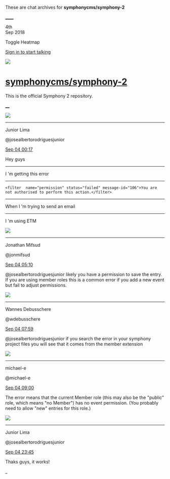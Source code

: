 These are chat archives for **symphonycms/symphony-2**

[__](/symphonycms/symphony-2/archives/2018/09/05)[__](/symphonycms/symphony-2/archives/2018/09/03)

4th  
Sep 2018

Toggle Heatmap

[Sign in to start talking](/login?action=login&button=archive-login)

![](https://avatars-02.gitter.im/group/iv/3/57542c45c43b8c601977197e?s=48)

#  [symphonycms/symphony-2](/symphonycms/symphony-2)

This is the official Symphony 2 repository.

[ __](/orgs/symphonycms/rooms "More symphonycms rooms")

![](https://avatars2.githubusercontent.com/u/8875485?v=4&s=30)

____

Junior Lima

@josealbertorodriguesjunior

[Sep 04
00:17](https://gitter.im/symphonycms/symphony-2?at=5b8dcf27ac25fd11b5d835c5)

Hey guys

____

I 'm getting this error

____

    
    
    <filter  name="permission" status="failed" message-id="106">You are not authorised to perform this action.</filter>

____

When I 'm trying to send an email

____

I 'm using ETM

![](https://avatars1.githubusercontent.com/u/859775?v=4&s=30)

____

Jonathan Mifsud

@jonmifsud

[Sep 04
05:10](https://gitter.im/symphonycms/symphony-2?at=5b8e13be11227d711d113f1f)

@josealbertorodriguesjunior likely you have a permission to save the entry. If
you are using member roles this is a common error if you add a new event but
fail to adjust permissions.

![](https://avatars1.githubusercontent.com/u/4136426?v=4&s=30)

____

Wannes Debusschere

@wdebusschere

[Sep 04
07:59](https://gitter.im/symphonycms/symphony-2?at=5b8e3b4ac9500b4bab7cf004)

@josealbertorodriguesjunior if you search the error in your symphony project
files you will see that it comes from the member extension

![](https://avatars2.githubusercontent.com/u/40072?v=4&s=30)

____

michael-e

@michael-e

[Sep 04
09:00](https://gitter.im/symphonycms/symphony-2?at=5b8e49b0cff55e5617a52a76)

The error means that the current Member role (this may also be the "public"
role, which means "no Member") has no event permission. (You probably need to
allow "new" entries for this role.)

![](https://avatars2.githubusercontent.com/u/8875485?v=4&s=30)

____

Junior Lima

@josealbertorodriguesjunior

[Sep 04
23:45](https://gitter.im/symphonycms/symphony-2?at=5b8f192e1d3a5711b6e63174)

Thaks guys, it works!

_

